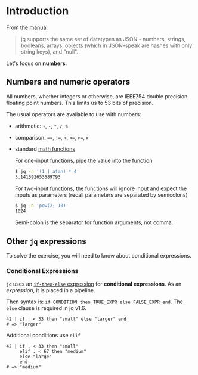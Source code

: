 # Introduction

From [the manual][man-types]

> jq supports the same set of datatypes as JSON - numbers, strings, booleans, arrays, objects (which in JSON-speak are hashes with only string keys), and "null".

Let's focus on **numbers**.

## Numbers and numeric operators

All numbers, whether integers or otherwise, are IEEE754 double precision floating point numbers.
This limits us to 53 bits of precision.

The usual operators are available to use with numbers:

- arithmetic: `+`, `-`, `*`, `/`, `%`
- comparison: `==`, `!=`, `<`, `<=`, `>=`, `>`
- standard [math functions][man-math]

  For one-input functions, pipe the value into the function

  ```sh
  $ jq -n '(1 | atan) * 4'
  3.141592653589793
  ```

  For two-input functions, the functions will ignore input and expect the
  inputs as parameters (recall parameters are separated by semicolons)

  ```sh
  $ jq -n 'pow(2; 10)'
  1024
  ```

  Semi-colon is the separator for function arguments, not comma.

## Other `jq` expressions

To solve the exercise, you will need to know about conditional expressions.

### Conditional Expressions

`jq` uses an [`if-then-else` expression][if-then-else] for **conditional expressions**.
As an _expression_, it is placed in a pipeline.

Then syntax is: `if CONDITION then TRUE_EXPR else FALSE_EXPR end`.
The `else` clause is required in jq v1.6.

```jq
42 | if . < 33 then "small" else "larger" end
# => "larger"
```

Additional conditions use `elif`

```jq
42 | if . < 33 then "small"
     elif . < 67 then "medium"
     else "large"
     end
# => "medium"
```

[man-types]: https://jqlang.github.io/jq/manual/v1.6/#TypesandValues
[man-math]: https://jqlang.github.io/jq/manual/v1.6/#Math
[if-then-else]: https://jqlang.github.io/jq/manual/v1.6/#if-then-else
